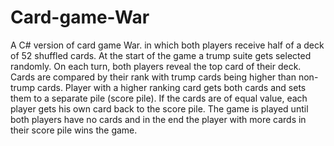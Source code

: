 # Card-game-War
A C# version of card game War. in which both players receive half of a deck of 52 shuffled cards. At the start of the game a trump suite gets selected randomly. On each turn, both players reveal the top card of their deck. Cards are compared by their rank with trump cards being higher than non-trump cards. Player with a higher ranking card gets both cards and sets them to a separate pile (score pile). If the cards are of equal value, each player gets his own card back to the score pile. The game is played until both players have no cards and in the end the player with more cards in their score pile wins the game.
